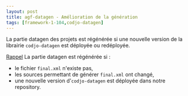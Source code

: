 ```yaml
---
layout: post
title: agf-datagen - Amélioration de la génération
tags: [framework-1-104,codjo-datagen]
---
```

La partie datagen des projets est régénérée si une nouvelle version de la librairie ```codjo-datagen``` est déployée ou redéployée.

<u>Rappel</u>
La partie datagen est régénérée si :
* le fichier ```final.xml``` n'existe pas,
* les sources permettant de générer ```final.xml``` ont changé,
* une nouvelle version d'```codjo-datagen``` est déployée dans notre repository.

